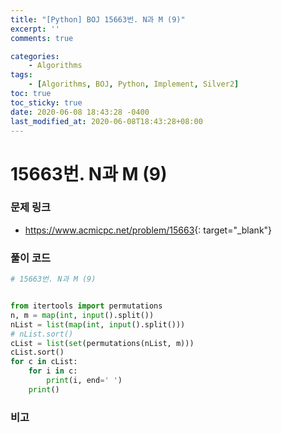 ```yaml
---
title: "[Python] BOJ 15663번. N과 M (9)"
excerpt: ''
comments: true

categories:
    - Algorithms
tags:
    - [Algorithms, BOJ, Python, Implement, Silver2]
toc: true
toc_sticky: true
date: 2020-06-08 18:43:28 -0400
last_modified_at: 2020-06-08T18:43:28+08:00
---
```


# 15663번. N과 M (9)

### 문제 링크
- <https://www.acmicpc.net/problem/15663>{: target="\_blank"}

### 풀이 코드

```python
# 15663번. N과 M (9)


from itertools import permutations
n, m = map(int, input().split())
nList = list(map(int, input().split()))
# nList.sort()
cList = list(set(permutations(nList, m)))
cList.sort()
for c in cList:
    for i in c:
        print(i, end=' ')
    print()
```

### 비고